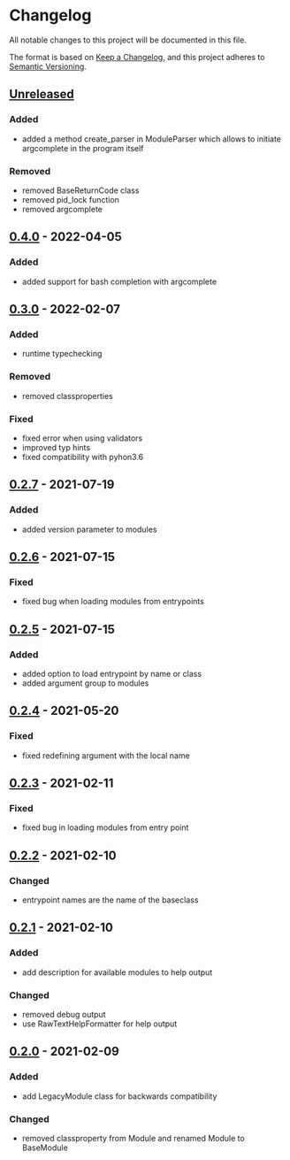 # Changelog
All notable changes to this project will be documented in this file.

The format is based on [Keep a Changelog](https://keepachangelog.com/en/1.0.0/),
and this project adheres to [Semantic Versioning](https://semver.org/spec/v2.0.0.html).


## [Unreleased]

### Added

- added a method create_parser in ModuleParser which allows to initiate argcomplete in the program itself

### Removed

- removed BaseReturnCode class
- removed pid_lock function
- removed argcomplete

## [0.4.0] - 2022-04-05

### Added

- added support for bash completion with argcomplete

## [0.3.0] - 2022-02-07

### Added

- runtime typechecking

### Removed

- removed classproperties

### Fixed

- fixed error when using validators
- improved typ hints
- fixed compatibility with pyhon3.6

## [0.2.7] - 2021-07-19

### Added

- added version parameter to modules

## [0.2.6] - 2021-07-15

### Fixed

- fixed bug when loading modules from entrypoints

## [0.2.5] - 2021-07-15

### Added

- added option to load entrypoint by name or class
- added argument group to modules


## [0.2.4] - 2021-05-20

### Fixed

- fixed redefining argument with the local name

## [0.2.3] - 2021-02-11

### Fixed

- fixed bug in loading modules from entry point


## [0.2.2] - 2021-02-10

### Changed

- entrypoint names are the name of the baseclass


## [0.2.1] - 2021-02-10

### Added

- add description for available modules to help output

### Changed

- removed debug output
- use RawTextHelpFormatter for help output


## [0.2.0] - 2021-02-09

### Added

- add LegacyModule class for backwards compatibility

### Changed

- removed classproperty from Module and renamed Module to BaseModule


[Unreleased]: https://github.com/ssh-mitm/python-enhancements/compare/0.4.0...develop
[0.4.0]: https://github.com/ssh-mitm/python-enhancements/compare/0.3.0...0.4.0
[0.3.0]: https://github.com/ssh-mitm/python-enhancements/compare/0.2.7...0.3.0
[0.2.7]: https://github.com/ssh-mitm/python-enhancements/compare/0.2.6...0.2.7
[0.2.6]: https://github.com/ssh-mitm/python-enhancements/compare/0.2.5...0.2.6
[0.2.5]: https://github.com/ssh-mitm/python-enhancements/compare/0.2.4...0.2.5
[0.2.4]: https://github.com/ssh-mitm/python-enhancements/compare/0.2.3...0.2.4
[0.2.3]: https://github.com/ssh-mitm/python-enhancements/compare/0.2.2...0.2.3
[0.2.2]: https://github.com/ssh-mitm/python-enhancements/compare/0.2.1...0.2.2
[0.2.1]: https://github.com/ssh-mitm/python-enhancements/compare/0.2.0...0.2.1
[0.2.0]: https://github.com/ssh-mitm/python-enhancements/tree/0.2.0
